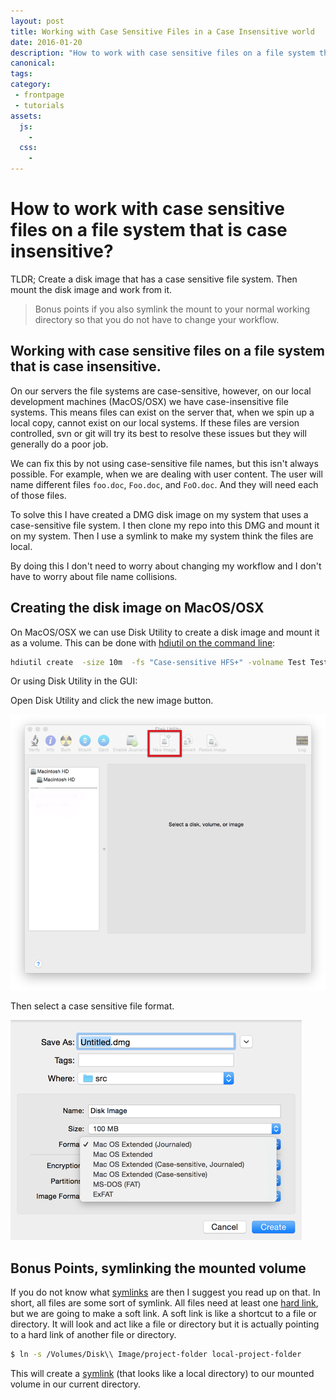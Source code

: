 ```yaml
---
layout: post
title: Working with Case Sensitive Files in a Case Insensitive world
date: 2016-01-20
description: "How to work with case sensitive files on a file system that is case insensitive"
canonical:
tags:
category:
 - frontpage
 - tutorials
assets:
  js:
    -
  css:
    -
---
```


# How to work with case sensitive files on a file system that is case insensitive?

TLDR; Create a disk image that has a case sensitive file system. Then mount the disk image and work from it.

> Bonus points if you also symlink the mount to your normal working directory so that you do not have to change your workflow.

## Working with case sensitive files on a file system that is case insensitive.

On our servers the file systems are case-sensitive, however, on our local development machines (MacOS/OSX) we have case-insensitive file systems. This means files can exist on the server that, when we spin up a local copy, cannot exist on our local systems. If these files are version controlled, svn or git will try its best to resolve these issues but they will generally do a poor job.

We can fix this by not using case-sensitive file names, but this isn't always possible. For example, when we are dealing with user content. The user will name different files ```foo.doc```, ```Foo.doc```, and ```FoO.doc```. And they will need each of those files.

To solve this I have created a DMG disk image on my system that uses a case-sensitive file system. I then clone my repo into this DMG and mount it on my system. Then I use a symlink to make my system think the files are local.

By doing this I don't need to worry about changing my workflow and I don't have to worry about file name collisions.

## Creating the disk image on MacOS/OSX

On MacOS/OSX we can use Disk Utility to create a disk image and mount it as a volume. This can be done with [hdiutil on the command line](https://developer.apple.com/library/mac/documentation/Darwin/Reference/ManPages/man1/hdiutil.1.html):

```bash
hdiutil create  -size 10m  -fs "Case-sensitive HFS+" -volname Test Test.dmg
```

Or using Disk Utility in the GUI:

Open Disk Utility and click the new image button.

<img src="/images/2016/01/20/disk-util-trimmed.png" />

Then select a case sensitive file format.

<img src="/images/2016/01/20/disk-util-2.png" />

## Bonus Points, symlinking the mounted volume

If you do not know what [symlinks](https://en.wikipedia.org/wiki/Symbolic_link) are then I suggest you read up on that. In short, all files are some sort of symlink. All files need at least one [hard link](https://en.wikipedia.org/wiki/Hard_link), but we are going to make a soft link. A soft link is like a shortcut to a file or directory. It will look and act like a file or directory but it is actually pointing to a hard link of another file or directory.

```bash
$ ln -s /Volumes/Disk\\ Image/project-folder local-project-folder
```

This will create a [symlink](https://en.wikipedia.org/wiki/Symbolic_link) (that looks like a local directory) to our mounted volume in our current directory.
